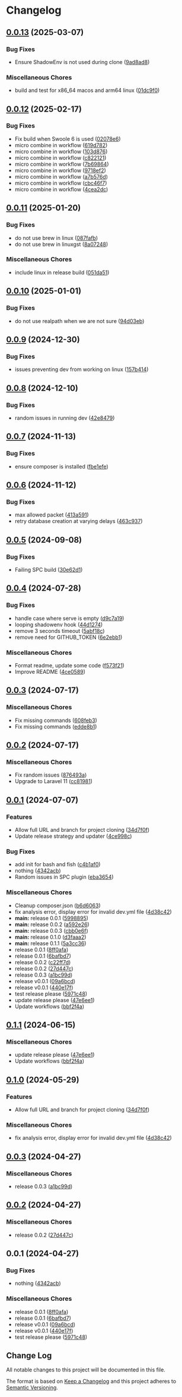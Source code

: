# Changelog

## [0.0.13](https://github.com/bosunski/dev/compare/v0.0.12...v0.0.13) (2025-03-07)


### Bug Fixes

* Ensure ShadowEnv is not used during clone ([9ad8ad8](https://github.com/bosunski/dev/commit/9ad8ad8654913663f4c3c0ba787e8e0b6683a688))


### Miscellaneous Chores

* build and test for x86_64 macos and arm64 linux ([01dc9f0](https://github.com/bosunski/dev/commit/01dc9f0793bf87013c83974d5afc405f2183e924))

## [0.0.12](https://github.com/bosunski/dev/compare/v0.0.11...v0.0.12) (2025-02-17)


### Bug Fixes

* Fix build when Swoole 6 is used ([02078e6](https://github.com/bosunski/dev/commit/02078e6e6e03974394968b972d6e4cdf2bd498fd))
* micro combine in workflow ([619d782](https://github.com/bosunski/dev/commit/619d782494ce096b0a8a2ca85c37fd97a6057dfc))
* micro combine in workflow ([103d876](https://github.com/bosunski/dev/commit/103d8762cb5246653bea0737a71caa5a332cbd47))
* micro combine in workflow ([c822121](https://github.com/bosunski/dev/commit/c8221214fa463c596d159a84c322068a68d82957))
* micro combine in workflow ([7b69864](https://github.com/bosunski/dev/commit/7b69864a6f1cf5ce0800be4d96eef4c595c7161c))
* micro combine in workflow ([9718ef2](https://github.com/bosunski/dev/commit/9718ef224c02f8dda3ee20af30b5266deb9e8d4b))
* micro combine in workflow ([a7b576d](https://github.com/bosunski/dev/commit/a7b576d1835dde1c4db494fb77a124d241eb8c59))
* micro combine in workflow ([cbc46f7](https://github.com/bosunski/dev/commit/cbc46f716e32bcaf2526fb034abd0a7d4681eb13))
* micro combine in workflow ([4cea2dc](https://github.com/bosunski/dev/commit/4cea2dcfb058748920db97c057aee18a19aaffc7))

## [0.0.11](https://github.com/bosunski/dev/compare/v0.0.10...v0.0.11) (2025-01-20)


### Bug Fixes

* do not use brew in linux ([087fafb](https://github.com/bosunski/dev/commit/087fafbe192659f65eac1255601706a2224926a8))
* do not use brew in linuxgst ([8a07248](https://github.com/bosunski/dev/commit/8a072487026089a767ec7549702b0a0fd4baedc8))


### Miscellaneous Chores

* include linux in release build ([051da51](https://github.com/bosunski/dev/commit/051da51400b30ad3676d38a5483951c07ecb4e31))

## [0.0.10](https://github.com/bosunski/dev/compare/v0.0.9...v0.0.10) (2025-01-01)


### Bug Fixes

* do not use realpath when we are not sure ([94d03eb](https://github.com/bosunski/dev/commit/94d03eb84e7f74b4b40a5ec57eed783913ba8ba3))

## [0.0.9](https://github.com/bosunski/dev/compare/v0.0.8...v0.0.9) (2024-12-30)


### Bug Fixes

* issues preventing dev from working on linux ([157b414](https://github.com/bosunski/dev/commit/157b414826568f11ccdfe81751f7e950f4e08bb6))

## [0.0.8](https://github.com/bosunski/dev/compare/v0.0.7...v0.0.8) (2024-12-10)


### Bug Fixes

* random issues in running dev ([42e8479](https://github.com/bosunski/dev/commit/42e8479b40a62e56ed52192379cca9494f702ca4))

## [0.0.7](https://github.com/bosunski/dev/compare/v0.0.6...v0.0.7) (2024-11-13)


### Bug Fixes

* ensure composer is installed ([fbe1efe](https://github.com/bosunski/dev/commit/fbe1efe84f01691d7a59c65aad10c6737eaadd3b))

## [0.0.6](https://github.com/bosunski/dev/compare/v0.0.5...v0.0.6) (2024-11-12)


### Bug Fixes

* max allowed packet ([413a591](https://github.com/bosunski/dev/commit/413a59154ab3ffbd7ff0f3d7608620ce4d62c5ad))
* retry database creation at varying delays ([463c937](https://github.com/bosunski/dev/commit/463c9375310310d10a2704f932e49f49a861748a))

## [0.0.5](https://github.com/bosunski/dev/compare/v0.0.4...v0.0.5) (2024-09-08)


### Bug Fixes

* Failing SPC build ([30e62d1](https://github.com/bosunski/dev/commit/30e62d1380c4fff81a1a14486066618f24b68952))

## [0.0.4](https://github.com/bosunski/dev/compare/v0.0.3...v0.0.4) (2024-07-28)


### Bug Fixes

* handle case where serve is empty ([d9c7a19](https://github.com/bosunski/dev/commit/d9c7a193b6f0399322bc1385a140eb6c5534990c))
* looping shadowenv hook ([44d1274](https://github.com/bosunski/dev/commit/44d12746350094f1ac34593aa2a5f2b27f3d79b1))
* remove 3 seconds timeout ([5abf18c](https://github.com/bosunski/dev/commit/5abf18c06f00b83ec32ada71966d2d87e4627307))
* remove need for GITHUB_TOKEN ([6e2ebb1](https://github.com/bosunski/dev/commit/6e2ebb1a7ca47e68c6cb78da484b736de92d502e))


### Miscellaneous Chores

* Format readme, update some code ([f573f21](https://github.com/bosunski/dev/commit/f573f210e354c4186016f1f2cd55f6cb521f3842))
* Improve README ([4ce0589](https://github.com/bosunski/dev/commit/4ce05894536e15cbb9e079e44b086aecc795394e))

## [0.0.3](https://github.com/bosunski/dev/compare/v0.0.2...v0.0.3) (2024-07-17)


### Miscellaneous Chores

* Fix missing commands ([608feb3](https://github.com/bosunski/dev/commit/608feb30c287419fa5f8e397a8f354d80aff6977))
* Fix missing commands ([edde8b1](https://github.com/bosunski/dev/commit/edde8b19850078cfc82378d96a36b7b1782bb260))

## [0.0.2](https://github.com/bosunski/dev/compare/v0.0.1...v0.0.2) (2024-07-17)


### Miscellaneous Chores

* Fix random issues ([876493a](https://github.com/bosunski/dev/commit/876493a3edcb5e46232e3dbe67b21d379804abb7))
* Upgrade to Laravel 11 ([cc81981](https://github.com/bosunski/dev/commit/cc819813f687f665308172740028e11e03a07e55))

## [0.0.1](https://github.com/bosunski/dev/compare/v0.1.1...v0.0.1) (2024-07-07)


### Features

* Allow full URL and branch for project cloning ([34d7f0f](https://github.com/bosunski/dev/commit/34d7f0f403e4321ae6ce2f33a610b1293d5fee3c))
* Update release strategy and updater ([4ce998c](https://github.com/bosunski/dev/commit/4ce998c21b892510c36b87a3962f7c48084523fe))


### Bug Fixes

* add init for bash and fish ([c4b1af0](https://github.com/bosunski/dev/commit/c4b1af09110b1219897f259789ef447f4852fbad))
* nothing ([4342acb](https://github.com/bosunski/dev/commit/4342acb6e91e269a41dc926510e44cda35e81bee))
* Random issues in SPC plugin ([eba3654](https://github.com/bosunski/dev/commit/eba36549c471780b9f353c097076ebc91e5ab946))


### Miscellaneous Chores

* Cleanup composer.json ([b6d6063](https://github.com/bosunski/dev/commit/b6d6063dc513545a956fc8c53835733bcff0d9e9))
* fix analysis error, display error for invalid dev.yml file ([4d38c42](https://github.com/bosunski/dev/commit/4d38c42dec6daac5d0afeec2b819e0b0e2b6a4b5))
* **main:** release 0.0.1 ([5998895](https://github.com/bosunski/dev/commit/599889572d5380a9a4b4dc8e796a33d31d653081))
* **main:** release 0.0.2 ([a592e26](https://github.com/bosunski/dev/commit/a592e2678a73c9f1348088c41a3e27488319a6a9))
* **main:** release 0.0.3 ([cbb0e6f](https://github.com/bosunski/dev/commit/cbb0e6fd003bc93b4211c2c541ea071b23a25deb))
* **main:** release 0.1.0 ([d3faaa2](https://github.com/bosunski/dev/commit/d3faaa295506f5a05fcbf555a8043384a991355e))
* **main:** release 0.1.1 ([5a3cc36](https://github.com/bosunski/dev/commit/5a3cc3637a3879aceb8831bc2cd4a452359efb21))
* release 0.0.1 ([8ff0afa](https://github.com/bosunski/dev/commit/8ff0afa5ab6dface205659487862ae16e2046c3d))
* release 0.0.1 ([6bafbd7](https://github.com/bosunski/dev/commit/6bafbd7e56d9b844026a56149568f4e67615218b))
* release 0.0.2 ([c22ff7d](https://github.com/bosunski/dev/commit/c22ff7d36a76eb6c64c45329be31b5bfaefb7fb2))
* release 0.0.2 ([27d447c](https://github.com/bosunski/dev/commit/27d447c8c7e734f0704fbd4aa7ace973e8310289))
* release 0.0.3 ([a1bc99d](https://github.com/bosunski/dev/commit/a1bc99dd87315ab386be0f8b8bd171eee06149d1))
* release v0.0.1 ([09a6bcd](https://github.com/bosunski/dev/commit/09a6bcd132e1f461bd3b257c3b755ff08763dd60))
* release v0.0.1 ([440e17f](https://github.com/bosunski/dev/commit/440e17f313e7c66deb778d3df8d768909f4063b6))
* test release please ([5971c48](https://github.com/bosunski/dev/commit/5971c48b752fba0da7cde8eef89fa34f485ce8aa))
* update release please ([47e6ee1](https://github.com/bosunski/dev/commit/47e6ee125c9c19648dd0f551df23b87b0df0d439))
* Update workflows ([bbf2f4a](https://github.com/bosunski/dev/commit/bbf2f4ae7cb92ae6f083ca3632b174db8671bf6e))

## [0.1.1](https://github.com/bosunski/dev/compare/v0.1.0...v0.1.1) (2024-06-15)


### Miscellaneous Chores

* update release please ([47e6ee1](https://github.com/bosunski/dev/commit/47e6ee125c9c19648dd0f551df23b87b0df0d439))
* Update workflows ([bbf2f4a](https://github.com/bosunski/dev/commit/bbf2f4ae7cb92ae6f083ca3632b174db8671bf6e))

## [0.1.0](https://github.com/phpsandbox/dev/compare/v0.0.3...v0.1.0) (2024-05-29)


### Features

* Allow full URL and branch for project cloning ([34d7f0f](https://github.com/phpsandbox/dev/commit/34d7f0f403e4321ae6ce2f33a610b1293d5fee3c))


### Miscellaneous Chores

* fix analysis error, display error for invalid dev.yml file ([4d38c42](https://github.com/phpsandbox/dev/commit/4d38c42dec6daac5d0afeec2b819e0b0e2b6a4b5))

## [0.0.3](https://github.com/phpsandbox/dev/compare/v0.0.2...v0.0.3) (2024-04-27)


### Miscellaneous Chores

* release 0.0.3 ([a1bc99d](https://github.com/phpsandbox/dev/commit/a1bc99dd87315ab386be0f8b8bd171eee06149d1))

## [0.0.2](https://github.com/phpsandbox/dev/compare/v0.0.1...v0.0.2) (2024-04-27)


### Miscellaneous Chores

* release 0.0.2 ([27d447c](https://github.com/phpsandbox/dev/commit/27d447c8c7e734f0704fbd4aa7ace973e8310289))

## 0.0.1 (2024-04-27)


### Bug Fixes

* nothing ([4342acb](https://github.com/phpsandbox/dev/commit/4342acb6e91e269a41dc926510e44cda35e81bee))


### Miscellaneous Chores

* release 0.0.1 ([8ff0afa](https://github.com/phpsandbox/dev/commit/8ff0afa5ab6dface205659487862ae16e2046c3d))
* release 0.0.1 ([6bafbd7](https://github.com/phpsandbox/dev/commit/6bafbd7e56d9b844026a56149568f4e67615218b))
* release v0.0.1 ([09a6bcd](https://github.com/phpsandbox/dev/commit/09a6bcd132e1f461bd3b257c3b755ff08763dd60))
* release v0.0.1 ([440e17f](https://github.com/phpsandbox/dev/commit/440e17f313e7c66deb778d3df8d768909f4063b6))
* test release please ([5971c48](https://github.com/phpsandbox/dev/commit/5971c48b752fba0da7cde8eef89fa34f485ce8aa))

## Change Log
All notable changes to this project will be documented in this file.
 
The format is based on [Keep a Changelog](http://keepachangelog.com/)
and this project adheres to [Semantic Versioning](http://semver.org/).
